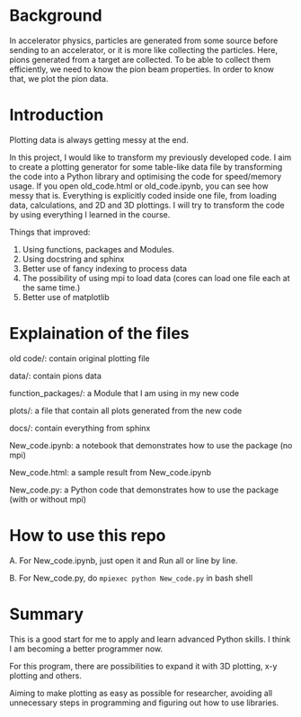 

# Background
In accelerator physics, particles are generated from some source before sending to an accelerator, or it is more like collecting the particles. Here, pions generated from a target are collected. To be able to collect them efficiently, we need to know the pion beam properties. In order to know that, we plot the pion data.

# Introduction
Plotting data is always getting messy at the end.  

In this project, I would like to transform my previously developed code. I aim to create a plotting generator for some table-like data file by transforming the code into a Python library and optimising the code for speed/memory usage.  If you open old_code.html or old_code.ipynb, you can see how messy that is. Everything is explicitly coded inside one file, from loading data, calculations, and 2D and 3D plottings. I will try to transform the code by using everything I learned in the course.

Things that improved:
1. Using functions, packages and Modules.
2. Using docstring and sphinx
3. Better use of fancy indexing to process data
4. The possibility of using mpi to load data (cores can load one file each at the same time.)
5. Better use of matplotlib

# Explaination of the files

old code/:   contain original plotting file

data/:   contain pions data

function_packages/:  a Module that I am using in my new code

plots/:   a file that contain all plots generated from the new code

docs/:   contain everything from sphinx

New_code.ipynb:   a notebook that demonstrates how to use the package (no mpi)

New_code.html:  a sample result from New_code.ipynb

New_code.py:   a Python code that demonstrates how to use the package (with or without mpi)

# How to use this repo

A. For New_code.ipynb, just open it and Run all or line by line.

B. For New_code.py, do  `mpiexec python New_code.py`  in bash shell

# Summary

This is a good start for me to apply and learn advanced Python skills. I think I am becoming a better programmer now.

For this program, there are possibilities to expand it with 3D plotting, x-y plotting and others. 

Aiming to make plotting as easy as possible for researcher, avoiding all unnecessary steps in programming and figuring out how to use libraries.
